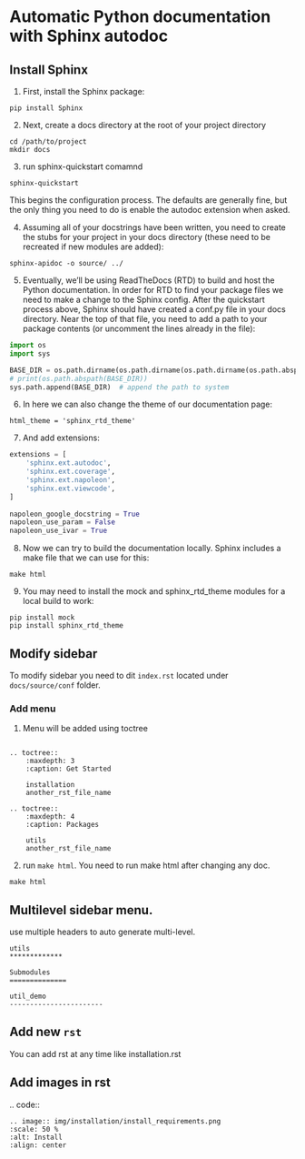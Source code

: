 
# Automatic Python documentation with Sphinx autodoc

## Install Sphinx

1. First, install the Sphinx package:

```console
pip install Sphinx
```

2. Next, create a docs directory at the root of your project directory

```console
cd /path/to/project
mkdir docs
```

3. run sphinx-quickstart comamnd

```console
sphinx-quickstart
```

This begins the configuration process. The defaults are generally fine, but the only thing you need to do is enable the autodoc extension when asked.

4. Assuming all of your docstrings have been written, you need to create the stubs for your project in your docs directory (these need to be recreated if new modules are added):

```
sphinx-apidoc -o source/ ../
```

5. Eventually, we’ll be using ReadTheDocs (RTD) to build and host the Python documentation. In order for RTD to find your package files we need to make a change to the Sphinx config. After the quickstart process above, Sphinx should have created a conf.py file in your docs directory. Near the top of that file, you need to add a path to your package contents (or uncomment the lines already in the file):

```python
import os
import sys

BASE_DIR = os.path.dirname(os.path.dirname(os.path.dirname(os.path.abspath(__file__))))
# print(os.path.abspath(BASE_DIR))
sys.path.append(BASE_DIR)  # append the path to system

```

6. In here we can also change the theme of our documentation page:

```
html_theme = 'sphinx_rtd_theme'
```

7. And add extensions:

```python
extensions = [
    'sphinx.ext.autodoc',
    'sphinx.ext.coverage',
    'sphinx.ext.napoleon',
    'sphinx.ext.viewcode',
]
 
napoleon_google_docstring = True
napoleon_use_param = False
napoleon_use_ivar = True
```

8. Now we can try to build the documentation locally. Sphinx includes a make file that we can use for this:

```
make html
```

9. You may need to install the mock and sphinx_rtd_theme modules for a local build to work:

```
pip install mock
pip install sphinx_rtd_theme
```

## Modify sidebar

To modify sidebar you need to dit `index.rst` located under `docs/source/conf` folder.

### Add menu

1. Menu will be added using toctree

```

.. toctree::
    :maxdepth: 3
    :caption: Get Started

    installation
    another_rst_file_name

.. toctree::
    :maxdepth: 4
    :caption: Packages

    utils
    another_rst_file_name
```

2. run `make html`. You need to run make html after changing any doc.

```
make html
```

## Multilevel sidebar menu.

use multiple headers to auto generate multi-level.

```
utils
*************

Submodules
==============

util_demo
-----------------------

```

## Add new `rst`

You can add rst at any time like installation.rst

## Add images in rst

.. code::

    .. image:: img/installation/install_requirements.png
    :scale: 50 %
    :alt: Install
    :align: center

